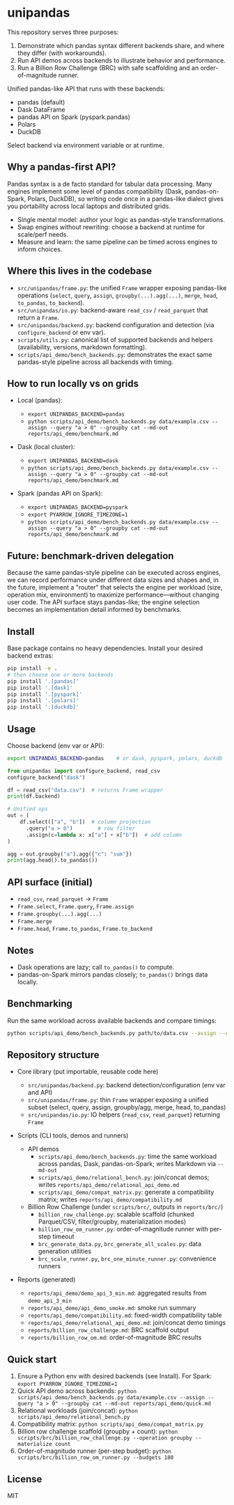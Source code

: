 unipandas
=========

This repository serves three purposes:

1. Demonstrate which pandas syntax different backends share, and where they differ (with workarounds).
2. Run API demos across backends to illustrate behavior and performance.
3. Run a Billion Row Challenge (BRC) with safe scaffolding and an order-of-magnitude runner.

Unified pandas-like API that runs with these backends:
- pandas (default)
- Dask DataFrame
- pandas API on Spark (pyspark.pandas)
- Polars
- DuckDB

Select backend via environment variable or at runtime.

Why a pandas-first API?
-----------------------

Pandas syntax is a de facto standard for tabular data processing. Many engines implement
some level of pandas compatibility (Dask, pandas-on-Spark, Polars, DuckDB), so writing
code once in a pandas-like dialect gives you portability across local laptops and
distributed grids.

- Single mental model: author your logic as pandas-style transformations.
- Swap engines without rewriting: choose a backend at runtime for scale/perf needs.
- Measure and learn: the same pipeline can be timed across engines to inform choices.

Where this lives in the codebase
--------------------------------

- `src/unipandas/frame.py`: the unified `Frame` wrapper exposing pandas-like operations
  (`select`, `query`, `assign`, `groupby(...).agg(...)`, `merge`, `head`, `to_pandas`, `to_backend`).
- `src/unipandas/io.py`: backend-aware `read_csv` / `read_parquet` that return a `Frame`.
- `src/unipandas/backend.py`: backend configuration and detection (via `configure_backend` or env var).
- `scripts/utils.py`: canonical list of supported backends and helpers (availability, versions, markdown formatting).
- `scripts/api_demo/bench_backends.py`: demonstrates the exact same pandas-style pipeline across all backends with timing.

How to run locally vs on grids
------------------------------

- Local (pandas):
  - `export UNIPANDAS_BACKEND=pandas`
  - `python scripts/api_demo/bench_backends.py data/example.csv --assign --query "a > 0" --groupby cat --md-out reports/api_demo/benchmark.md`

- Dask (local cluster):
  - `export UNIPANDAS_BACKEND=dask`
  - `python scripts/api_demo/bench_backends.py data/example.csv --assign --query "a > 0" --groupby cat --md-out reports/api_demo/benchmark.md`

- Spark (pandas API on Spark):
  - `export UNIPANDAS_BACKEND=pyspark`
  - `export PYARROW_IGNORE_TIMEZONE=1`
  - `python scripts/api_demo/bench_backends.py data/example.csv --assign --query "a > 0" --groupby cat --md-out reports/api_demo/benchmark.md`

Future: benchmark-driven delegation
-----------------------------------

Because the same pandas-style pipeline can be executed across engines, we can record
performance under different data sizes and shapes and, in the future, implement a
"router" that selects the engine per workload (size, operation mix, environment) to
maximize performance—without changing user code. The API surface stays pandas-like;
the engine selection becomes an implementation detail informed by benchmarks.

Install
-------

Base package contains no heavy dependencies. Install your desired backend extras:

```bash
pip install -e .
# then choose one or more backends
pip install '.[pandas]'
pip install '.[dask]'
pip install '.[pyspark]'
pip install '.[polars]'
pip install '.[duckdb]'
```

Usage
-----

Choose backend (env var or API):

```bash
export UNIPANDAS_BACKEND=pandas    # or dask, pyspark, polars, duckdb
```

```python
from unipandas import configure_backend, read_csv
configure_backend("dask")

df = read_csv("data.csv")  # returns Frame wrapper
print(df.backend)

# Unified ops
out = (
    df.select(["a", "b"])  # column projection
      .query("a > 0")        # row filter
      .assign(c=lambda x: x["a"] + x["b"])  # add column
)

agg = out.groupby("a").agg({"c": "sum"})
print(agg.head().to_pandas())
```

API surface (initial)
---------------------
- `read_csv`, `read_parquet` → `Frame`
- `Frame.select`, `Frame.query`, `Frame.assign`
- `Frame.groupby(...).agg(...)`
- `Frame.merge`
- `Frame.head`, `Frame.to_pandas`, `Frame.to_backend`

Notes
-----
- Dask operations are lazy; call `to_pandas()` to compute.
- pandas-on-Spark mirrors pandas closely; `to_pandas()` brings data locally.

Benchmarking
------------
Run the same workload across available backends and compare timings:

```bash
python scripts/api_demo/bench_backends.py path/to/data.csv --assign --query "a > 0" --groupby a
```

Repository structure
--------------------

- Core library (put importable, reusable code here)
  - `src/unipandas/backend.py`: backend detection/configuration (env var and API)
  - `src/unipandas/frame.py`: thin `Frame` wrapper exposing a unified subset (select, query, assign, groupby/agg, merge, head, to_pandas)
  - `src/unipandas/io.py`: IO helpers (`read_csv`, `read_parquet`) returning `Frame`

- Scripts (CLI tools, demos and runners)
  - API demos
    - `scripts/api_demo/bench_backends.py`: time the same workload across pandas, Dask, pandas-on-Spark; writes Markdown via `--md-out`
    - `scripts/api_demo/relational_bench.py`: join/concat demos; writes `reports/api_demo/relational_api_demo.md`
    - `scripts/api_demo/compat_matrix.py`: generate a compatibility matrix; writes `reports/api_demo/compatibility.md`
  - Billion Row Challenge (under `scripts/brc/`, outputs in `reports/brc/`)
    - `billion_row_challenge.py`: scalable scaffold (chunked Parquet/CSV, filter/groupby, materialization modes)
    - `billion_row_om_runner.py`: order-of-magnitude runner with per-step timeout
    - `brc_generate_data.py`, `brc_generate_all_scales.py`: data generation utilities
    - `brc_scale_runner.py`, `brc_one_minute_runner.py`: convenience runners

- Reports (generated)
  - `reports/api_demo/demo_api_3_min.md`: aggregated results from `demo_api_3_min`
  - `reports/api_demo/api_demo_smoke.md`: smoke run summary
  - `reports/api_demo/compatibility.md`: fixed-width compatibility table
  - `reports/api_demo/relational_api_demo.md`: join/concat demo timings
  - `reports/billion_row_challenge.md`: BRC scaffold output
  - `reports/billion_row_om.md`: order-of-magnitude BRC results

Quick start
-----------

1) Ensure a Python env with desired backends (see Install). For Spark:
   `export PYARROW_IGNORE_TIMEZONE=1`
2) Quick API demo across backends:
   `python scripts/api_demo/bench_backends.py data/example.csv --assign --query "a > 0" --groupby cat --md-out reports/api_demo/quick.md`
3) Relational workloads (join/concat):
   `python scripts/api_demo/relational_bench.py`
4) Compatibility matrix:
   `python scripts/api_demo/compat_matrix.py`
5) Billion row challenge scaffold (groupby + count):
   `python scripts/brc/billion_row_challenge.py --operation groupby --materialize count`
6) Order-of-magnitude runner (per-step budget):
   `python scripts/brc/billion_row_om_runner.py --budgets 180`

License
-------
MIT



